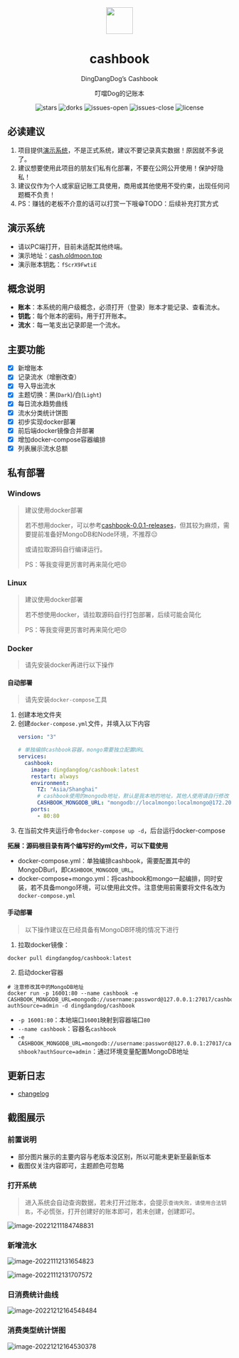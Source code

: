 <div align="center">
<span>
<img src="./source/books/src/static/images/cashbook.png" height="60"/>
<h1>cashbook</h1>
</span>
</div>
<p align="center">
DingDangDog’s Cashbook
</p>
<p align="center">
叮噹Dog的记账本
</p>
<p align="center">
  <img alt="stars" src="https://img.shields.io/github/stars/DingDangDog/cashbook" />
  <img alt="dorks" src="https://img.shields.io/github/forks/DingDangDog/cashbook" />
  <img alt="issues-open" src="https://img.shields.io/github/issues/DingDangDog/cashbook?color=important" />
  <img alt="issues-close" src="https://img.shields.io/github/issues-closed/DingDangDog/cashbook?color=green" />
  <img alt="license" src="https://img.shields.io/badge/license-MIT-yellow.svg" />
</p>


## 必读建议

1. 项目提供[演示系统](#演示系统)，不是正式系统，建议不要记录真实数据！原因就不多说了。
2. 建议想要使用此项目的朋友们私有化部署，不要在公网公开使用！保护好隐私！
3. 建议仅作为个人或家庭记账工具使用，商用或其他使用不受约束，出现任何问题概不负责！
4. PS：赚钱的老板不介意的话可以打赏一下哦😁TODO：后续补充打赏方式

## 演示系统

- 请以PC端打开，目前未适配其他终端。
- 演示地址：[cash.oldmoon.top](https://cash.oldmoon.top/)
- 演示账本钥匙：`fScrX9FwtiE`

## 概念说明

- **账本**：本系统的用户级概念，必须打开（登录）账本才能记录、查看流水。
- **钥匙**：每个账本的密码，用于打开账本。
- **流水**：每一笔支出记录即是一个流水。

## 主要功能

- [x] 新增账本
- [x] 记录流水（增删改查）
- [x] 导入导出流水
- [x] 主题切换：黑(`Dark`)/白(`Light`)
- [x] 每日流水趋势曲线
- [x] 流水分类统计饼图
- [x] 初步实现docker部署
- [x] 前后端docker镜像合并部署
- [x] 增加docker-compose容器编排
- [x] 列表展示流水总额

## 私有部署

### Windows

> 建议使用docker部署
> 
> 若不想用docker，可以参考[cashbook-0.0.1-releases](https://github.com/DingDangDog/cashbook/releases/tag/v0.0.1)，但其较为麻烦，需要提前准备好MongoDB和Node环境，不推荐😑
> 
> 或请拉取源码自行编译运行。
> 
> PS：等我变得更厉害时再来简化吧😣

### Linux

> 建议使用docker部署
> 
> 若不想使用docker，请拉取源码自行打包部署，后续可能会简化
> 
> PS：等我变得更厉害时再来简化吧😣

### Docker

> 请先安装docker再进行以下操作

#### 自动部署

> 请先安装`docker-compose`工具

1. 创建本地文件夹
2. 创建`docker-compose.yml`文件，并填入以下内容
    ```yaml
    version: "3"
    
    # 单独编排cashbook容器，mongo需要独立配置URL
    services:
      cashbook:
        image: dingdangdog/cashbook:latest
        restart: always
        environment:
          TZ: "Asia/Shanghai"
          # cashbook使用的mongodb地址，默认是我本地的地址，其他人使用请自行修改
          CASHBOOK_MONGODB_URL: "mongodb://localmongo:localmongo@172.20.96.1:27017/cashbook?authSource=admin"
        ports:
          - 80:80
    ```
3. 在当前文件夹运行命令`docker-compose up -d`，后台运行docker-compose

**拓展：源码根目录有两个编写好的yml文件，可以下载使用**

- docker-compose.yml：单独编排cashbook，需要配置其中的MongoDBurl，即`CASHBOOK_MONGODB_URL`。
- docker-compose+mongo.yml：将cashbook和mongo一起编排，同时安装，若不具备mongo环境，可以使用此文件。注意使用前需要将文件名改为`docker-compose.yml`

#### 手动部署

> 以下操作建议在已经具备有MongoDB环境的情况下进行

1. 拉取docker镜像：

```docker
docker pull dingdangdog/cashbook:latest
```

2. 启动docker容器

```shell
# 注意修改其中的MongoDB地址
docker run -p 16001:80 --name cashbook -e CASHBOOK_MONGODB_URL=mongodb://username:password@127.0.0.1:27017/cashbook?authSource=admin -d dingdangdog/cashbook
```

- `-p 16001:80`：本地端口`16001`映射到容器端口`80`
- `--name cashbook`：容器名`cashbook`
- `-e CASHBOOK_MONGODB_URL=mongodb://username:password@127.0.0.1:27017/cashbook?authSource=admin`：通过环境变量配置MongoDB地址

## 更新日志

- [changelog](./docs/ref/changelog.md)

## 截图展示


### 前置说明

- 部分图片展示的主要内容与老版本没区别，所以可能未更新至最新版本
- 截图仅关注内容即可，主题颜色可忽略

### 打开系统

> 进入系统会自动查询数据，若未打开过账本，会提示`查询失败，请使用合法钥匙`，不必慌张，打开创建好的账本即可，若未创建，创建即可。

![image-20221211184748831](./images/image-20221211185520560.png)

### 新增流水

![image-20221112131654823](./images/image-20221112131654823.png)

![image-20221112131707572](./images/image-20221211184922539.png)

### 日消费统计曲线

![image-20221212164548484](./images/image-20221212164548484.png)

### 消费类型统计饼图

![image-20221212164530378](./images/image-20221212164530378.png)
